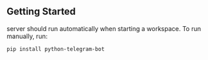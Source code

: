 ## Getting Started



server should run automatically when starting a workspace. To run manually, run:
```
pip install python-telegram-bot
```
